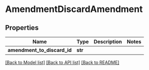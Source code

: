 # AmendmentDiscardAmendment

## Properties
Name | Type | Description | Notes
------------ | ------------- | ------------- | -------------
**amendment_to_discard_id** | **str** |  | 

[[Back to Model list]](../README.md#documentation-for-models) [[Back to API list]](../README.md#documentation-for-api-endpoints) [[Back to README]](../README.md)

